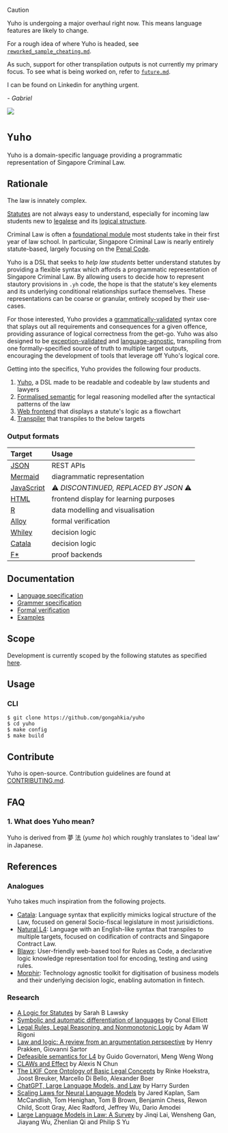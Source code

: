 > [!CAUTION]  
> Yuho is undergoing a major overhaul right now. This means language features are likely to change.  
> 
> For a rough idea of where Yuho is headed, see [`reworked_sample_cheating.md`](./doc/main/reworked_sample_cheating.md).    
>   
> As such, support for other transpilation outputs is not currently my primary focus. To see what is being worked on, refer to [`future.md`](./doc/main/future.md).    
>   
> I can be found on Linkedin for anything urgent.  
>   
> *\- Gabriel*   

![](https://img.shields.io/badge/yuho_1.0-passing-green)

# `Yuho`

Yuho is a domain-specific language providing a programmatic representation of Singapore Criminal Law.

## Rationale

The law is innately complex.  

[Statutes](https://sso.agc.gov.sg/) are not always easy to understand, especially for incoming law students new to [legalese](https://www.merriam-webster.com/dictionary/legalese) and its [logical structure](https://law.stanford.edu/wp-content/uploads/2018/04/ILEI-Forms-of-Legal-Reasoning-2014.pdf).  

Criminal Law is often a [foundational module](https://law.smu.edu.sg/programmes/core-courses-description) most students take in their first year of law school. In particular, Singapore Criminal Law is nearly entirely statute-based, largely focusing on the [Penal Code](https://sso.agc.gov.sg/Act/PC1871).

Yuho is a DSL that seeks to *help law students* better understand statutes by providing a flexible syntax which affords a programmatic representation of Singapore Criminal Law. By allowing users to decide how to represent stautory provisions in `.yh` code, the hope is that the statute's key elements and its underlying conditional relationships surface themselves. These representations can be coarse or granular, entirely scoped by their use-cases.  

For those interested, Yuho provides a [grammatically-validated](https://www.usna.edu/Users/cs/wcbrown/courses/F19SI413/lec/l07/lec.html) syntax core that splays out all requirements and consequences for a given offence, providing assurance of logical correctness from the get-go. Yuho was also designed to be [exception-validated](https://www.reddit.com/r/learnjavascript/comments/y6663u/difference_between_input_validation_and_exception/) and [language-agnostic](https://softwareengineering.stackexchange.com/questions/28484/what-is-language-agnosticism-and-why-is-it-called-that), transpiling from one formally-specified source of truth to multiple target outputs, encouraging the development of tools that leverage off Yuho's logical core.

Getting into the specifics, Yuho provides the following four products.

1. [Yuho](./doc/main/syntax.md), a DSL made to be readable and codeable by law students and lawyers
2. [Formalised semantic](./tests/) for legal reasoning modelled after the syntactical patterns of the law
3. [Web frontend](./web/) that displays a statute's logic as a flowchart
4. [Transpiler](./src/) that transpiles to the below targets

### Output formats

| Target | Usage | 
| :--- | :--- |
| [JSON](src/archive/v1/secondary/yuho_to_json) | REST APIs |
| [Mermaid](src/archive/v1/secondary/json_to_mmd) | diagrammatic representation |  
| [JavaScript](src/archive/v1/secondary/yuhoToJavaScript) | :warning: *DISCONTINUED, REPLACED BY JSON* :warning: |
| [HTML](src/archive/v1/secondary/yuho_json_mmd_to_html) | frontend display for learning purposes |  
| [R](src/archive/v1/secondary/yuhoToR) | data modelling and visualisation |
| [Alloy](src/archive/v1/secondary/yuhoToAlloy) | formal verification |
| [Whiley](src/archive/v1/secondary/yuhoToWhiley) | decision logic |
| [Catala](src/archive/v1/secondary/yuhoToCatala) | decision logic |
| [F*](src/archive/v1/secondary/yuhoToFStar) | proof backends |

## Documentation

* [Language specification](./doc/main/syntax.md)
* [Grammer specification](./grammer/)
* [Formal verification](./tests/)
* [Examples](./example/)

## Scope

Development is currently scoped by the following statutes as specified [here](./doc/main/scope.md). 

## Usage

### CLI 

```console
$ git clone https://github.com/gongahkia/yuho
$ cd yuho  
$ make config
$ make build
```

## Contribute

Yuho is open-source. Contribution guidelines are found at [CONTRIBUTING.md](./admin/CONTRIBUTING.md).

## FAQ

### 1. What does Yuho mean?

Yuho is derived from 夢 法 (*yume ho*) which roughly translates to 'ideal law' in Japanese.

## References

### Analogues

Yuho takes much inspiration from the following projects.

* [Catala](https://github.com/CatalaLang): Language syntax that explicitly mimicks logical structure of the Law, focused on general Socio-fiscal legislature in most jurisidictions.
* [Natural L4](https://github.com/smucclaw/dsl): Language with an English-like syntax that transpiles to multiple targets, focused on codification of contracts and Singapore Contract Law.
* [Blawx](https://github.com/Lexpedite/blawx): User-friendly web-based tool for Rules as Code, a declarative logic knowledge representation tool for encoding, testing and using rules.
* [Morphir](https://github.com/finos/morphir): Technology agnostic toolkit for digitisation of business models and their underlying decision logic, enabling automation in fintech.

### Research

* [A Logic for Statutes](https://papers.ssrn.com/sol3/papers.cfm?abstract_id=3088206) by Sarah B Lawsky
* [Symbolic and automatic differentiation of languages](https://dl.acm.org/doi/10.1145/3473583) by Conal Elliott
* [Legal Rules, Legal Reasoning, and Nonmonotonic Logic](https://philpapers.org/rec/RIGLRL-2) by Adam W Rigoni
* [Law and logic: A review from an argumentation perspective](https://www.sciencedirect.com/science/article/pii/S0004370215000910) by Henry Prakken, Giovanni Sartor
* [Defeasible semantics for L4](https://ink.library.smu.edu.sg/cclaw/5/) by Guido Governatori, Meng Weng Wong
* [CLAWs and Effect](https://www.lawsociety.org.sg/publication/claws-and-effect/) by Alexis N Chun
* [The LKIF Core Ontology of Basic Legal Concepts](https://ceur-ws.org/Vol-321/paper3.pdf) by Rinke Hoekstra, Joost Breuker, Marcello Di Bello, Alexander Boer
* [ChatGPT, Large Language Models, and Law](https://fordhamlawreview.org/issues/chatgpt-large-language-models-and-law/) by Harry Surden
* [Scaling Laws for Neural Language Models](https://arxiv.org/abs/2001.08361) by Jared Kaplan, Sam McCandlish, Tom Henighan, Tom B Brown, Benjamin Chess, Rewon Child, Scott Gray, Alec Radford, Jeffrey Wu, Dario Amodei
* [Large Language Models in Law: A Survey](https://arxiv.org/pdf/2312.03718) by Jinqi Lai, Wensheng Gan, Jiayang Wu, Zhenlian Qi and Philip S Yu
